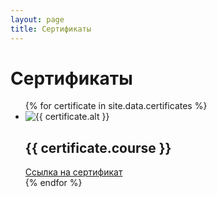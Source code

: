 ```yaml
---
layout: page
title: Сертификаты
---
```


# Сертификаты

<div class="container mt-4">
    <ul class="row gy-3 certificates-list">
        {% for certificate in site.data.certificates %}
        <li class="d-flex flex-wrap flex-sm-nowrap gap-3 row-gap-1 mb-5 col-sm-12">
            <img class="certificate-image flex-fill" src="{{ site.baseurl }}/assets/images/certificates/{{ certificate.image }}" alt="{{ certificate.alt }}">
            <div class="flex-fill">
            <h2 class="certificate-title">{{ certificate.course }}</h2>
                <a href="{{ certificate.link }}">Ссылка на сертификат</a>
            </div>
        </li>
        {% endfor %}
    </ul>
</div>
